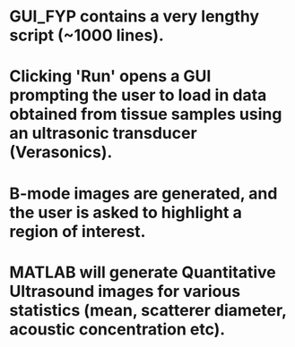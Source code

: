# GUI_FYP contains a very lengthy script (~1000 lines).
# Clicking 'Run' opens a GUI prompting the user to load in data obtained from tissue samples using an ultrasonic transducer (Verasonics).
# B-mode images are generated, and the user is asked to highlight a region of interest.
# MATLAB will generate Quantitative Ultrasound images for various statistics (mean, scatterer diameter, acoustic concentration etc). 
